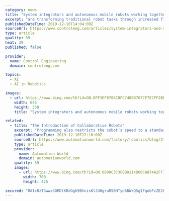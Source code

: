 ```yaml
---
category: news
title: "System integrators and autonomous mobile robots working together"
excerpt: "are transforming traditional robot tasks through increased flexibility and diversified applications. AMRs are known for their unique ability to navigate in an uncontrolled environment with a higher level of understanding via sensors, blueprints, artificial intelligence (AI), 3-D or 2-D vision and more. Their perception allows these robots to re ..."
publishedDateTime: 2019-12-16T14:04:00Z
sourceUrl: https://www.controleng.com/articles/system-integrators-and-autonomous-mobile-robots-working-together/
type: article
quality: 39
heat: 39
published: false

provider:
  name: Control Engineering
  domain: controleng.com

topics:
  - AI
  - AI in Robotics

images:
  - url: https://www.bing.com/th?id=ON.0FF3EF8706C8FC740B9767CF7ECFF2BB
    width: 645
    height: 350
    title: "System integrators and autonomous mobile robots working together"

related:
  - title: "The Introduction of Collaborative Robots"
    excerpt: "Programming also restricts the cobot’s speed to a standard and safe limit standardized by organizations like the American National Standards Institute (ANSI), International Standards Organization (ISO), and the Robotics Industries Association (RIA). Artificial Intelligence (AI) is also being used with cobots to allow it to understand ..."
    publishedDateTime: 2019-12-16T17:10:00Z
    sourceUrl: https://www.automationworld.com/factory/robotics/blog/21106484/the-introduction-of-collaborative-robots
    type: article
    provider:
      name: Automation World
      domain: automationworld.com
    quality: 39
    images:
      - url: https://www.bing.com/th?id=ON.0600C373C0B0114D60CA874A2FF73FE7
        width: 700
        height: 425

secured: "RAIxRzT3wwx3ORDtKRdGgh9BhnisKlJU0gruR5BHTyd6BWkQSgIFqobFcZE26t0e0HzjrfDsNqGIassmU/DT2nGj1LShlQ/dJPTs4IxbJ4GvNcoGgHf9lvBr6RWJJj0cqUMzE4iyjXshZeFwd1X379s3Rkd7/p/wTtEn+Mm0vJcr/dne4ZZ2UdwEmlAiTMg6ayOQqVIrbJQSnIJFmbbiMEf+Q4JiTuOfOMlvRiR8g9PZFA4QVlQEjdyL8ZMGo6zwGlIN/IG6sEXfXrj7dCuR/g==;MUuDpFSC+9TK2tihSe3Y1g=="
---
```


